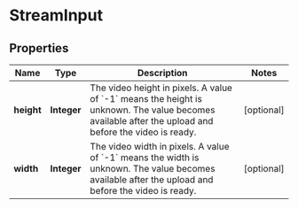 

# StreamInput


## Properties

| Name | Type | Description | Notes |
|------------ | ------------- | ------------- | -------------|
|**height** | **Integer** | The video height in pixels. A value of &#x60;-1&#x60; means the height is unknown. The value becomes available after the upload and before the video is ready. |  [optional] |
|**width** | **Integer** | The video width in pixels. A value of &#x60;-1&#x60; means the width is unknown. The value becomes available after the upload and before the video is ready. |  [optional] |



